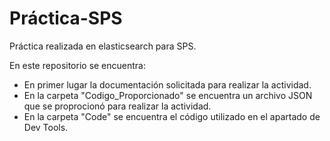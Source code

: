 # Práctica-SPS


Práctica realizada en elasticsearch para SPS.


En este repositorio se encuentra:
* En primer lugar la documentación solicitada para realizar la actividad.
* En la carpeta "Codigo_Proporcionado" se encuentra un archivo JSON que se proprocionó para realizar la actividad. 
* En la carpeta "Code" se encuentra el código utilizado en el apartado de Dev Tools.

